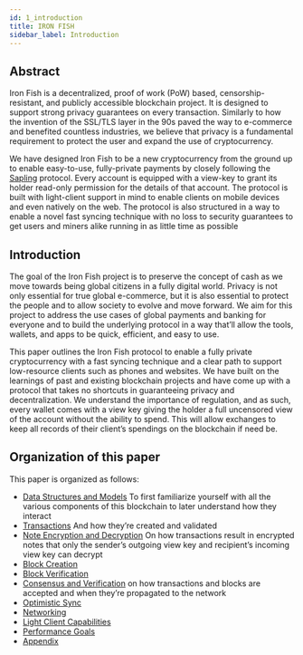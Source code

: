 ```yaml
---
id: 1_introduction
title: IRON FISH
sidebar_label: Introduction
---
```


## Abstract

Iron Fish is a decentralized, proof of work (PoW) based, censorship-resistant, and publicly accessible blockchain project. It is designed to support strong privacy guarantees on every transaction. Similarly to how the invention of the SSL/TLS layer in the 90s paved the way to e-commerce and benefited countless industries, we believe that privacy is a fundamental requirement to protect the user and expand the use of cryptocurrency.

We have designed Iron Fish to be a new cryptocurrency from the ground up to enable easy-to-use, fully-private payments by closely following the [Sapling](https://github.com/zcash/zips/blob/master/protocol/sapling.pdf) protocol. Every account is equipped with a view-key to grant its holder read-only permission for the details of that account. The protocol is built with light-client support in mind to enable clients on mobile devices and even natively on the web. The protocol is also structured in a way to enable a novel fast syncing technique with no loss to security guarantees to get users and miners alike running in as little time as possible

## Introduction

The goal of the Iron Fish project is to preserve the concept of cash as we move towards being global citizens in a fully digital world. Privacy is not only essential for true global e-commerce, but it is also essential to protect the people and to allow society to evolve and move forward. We aim for this project to address the use cases of global payments and banking for everyone and to build the underlying protocol in a way that’ll allow the tools, wallets, and apps to be quick, efficient, and easy to use.

This paper outlines the Iron Fish protocol to enable a fully private cryptocurrency with a fast syncing technique and a clear path to support low-resource clients such as phones and websites. We have built on the learnings of past and existing blockchain projects and have come up with a protocol that takes no shortcuts in guaranteeing privacy and decentralization. We understand the importance of regulation, and as such, every wallet comes with a view key giving the holder a full uncensored view of the account without the ability to spend. This will allow exchanges to keep all records of their client’s spendings on the blockchain if need be.

## Organization of this paper

This paper is organized as follows:

- [Data Structures and Models](2_data_structure_models.md)
To first familiarize yourself with all the various components of this blockchain to later understand how they interact
- [Transactions](3_transactions.md)
And how they’re created and validated
- [Note Encryption and Decryption](4_note_encryption_decryption.md)
On how transactions result in encrypted notes that only the sender’s outgoing view key and recipient’s incoming view key can decrypt
- [Block Creation](5_block_creation.md)
- [Block Verification](6_block_verification.md)
- [Consensus and Verification](7_consensus_verification.md) on how transactions and blocks are accepted and when they’re propagated to the network
- [Optimistic Sync](8_optimistic_sync.md)
- [Networking](9_networking.md)
- [Light Client Capabilities](10_light_client_capabilities.md)
- [Performance Goals](11_performance_goals.md)
- [Appendix](12_appendix.mdx)
